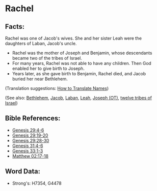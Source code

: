 # Rachel #

## Facts: ##

Rachel was one of Jacob's wives. She and her sister Leah were the daughters of Laban, Jacob's uncle.

* Rachel was the mother of Joseph and Benjamin, whose descendants became two of the tribes of Israel.
* For many years, Rachel was not able to have any children. Then God enabled her to give birth to Joseph.
* Years later, as she gave birth to Benjamin, Rachel died, and Jacob buried her near Bethlehem.

(Translation suggestions: [How to Translate Names](rc://en/ta/man/translate/translate-names))

(See also: [Bethlehem](../names/bethlehem.md), [Jacob](../names/jacob.md), [Laban](../names/laban.md), [Leah](../names/leah.md), [Joseph (OT)](../names/josephot.md), [twelve tribes of Israel](../other/12tribesofisrael.md))

## Bible References: ##

* [Genesis 29:4-6](rc://en/tn/help/gen/29/04)
* [Genesis 29:19-20](rc://en/tn/help/gen/29/19)
* [Genesis 29:28-30](rc://en/tn/help/gen/29/28)
* [Genesis 31:4-6](rc://en/tn/help/gen/31/04)
* [Genesis 33:1-3](rc://en/tn/help/gen/33/01)
* [Matthew 02:17-18](rc://en/tn/help/mat/02/17)

## Word Data: ##

* Strong's: H7354, G4478
